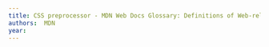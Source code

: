 ```yaml
---
title: CSS preprocessor - MDN Web Docs Glossary: Definitions of Web-related terms | MDN
authors:  MDN
year: 
---
```


